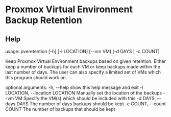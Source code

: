 # Proxmox Virtual Environment Backup Retention

## Help

usage: pveretention [-h] [-l LOCATION] [--vm VM] (-d DAYS | -c COUNT)

Keep Proxmox Virtual Environment backups based on given retention.
Either keep a number of backups for each VM or keep backups made within the last number of days.
The user can also specify a limited set of VMs which this program should work on.

optional arguments:
  -h, --help                            show this help message and exit
  -l LOCATION, --location LOCATION      Manually set the location of the backups
  --vm VM                               Specify the VM(s) which should be included with this
  -d DAYS, --days DAYS                  The number of days backups should be kept
  -c COUNT, --count COUNT               The number of backups that should be kept
